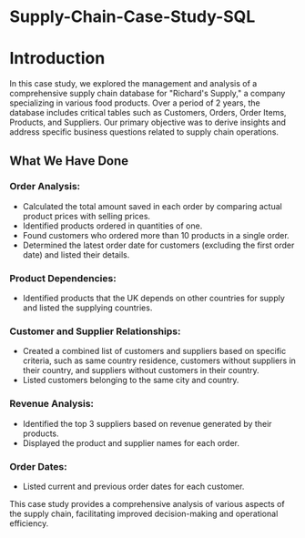 # Supply-Chain-Case-Study-SQL

# Introduction

In this case study, we explored the management and analysis of a comprehensive supply chain database for "Richard's Supply," a company specializing in various food products. Over a period of 2 years, the database includes critical tables such as Customers, Orders, Order Items, Products, and Suppliers. Our primary objective was to derive insights and address specific business questions related to supply chain operations.

## What We Have Done

### Order Analysis:

- Calculated the total amount saved in each order by comparing actual product prices with selling prices.
- Identified products ordered in quantities of one.
- Found customers who ordered more than 10 products in a single order.
- Determined the latest order date for customers (excluding the first order date) and listed their details.

### Product Dependencies:

- Identified products that the UK depends on other countries for supply and listed the supplying countries.

### Customer and Supplier Relationships:

- Created a combined list of customers and suppliers based on specific criteria, such as same country residence, customers without suppliers in their country, and suppliers without customers in their country.
- Listed customers belonging to the same city and country.

### Revenue Analysis:

- Identified the top 3 suppliers based on revenue generated by their products.
- Displayed the product and supplier names for each order.

### Order Dates:

- Listed current and previous order dates for each customer.

This case study provides a comprehensive analysis of various aspects of the supply chain, facilitating improved decision-making and operational efficiency.
